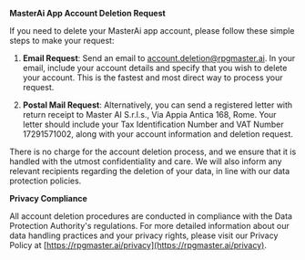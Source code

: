 ﻿**MasterAi App Account Deletion Request**

If you need to delete your MasterAi app account, please follow these simple steps to make your request:

1.  **Email Request**: Send an email to [account.deletion@rpgmaster.ai](mailto:account.deletion@rpgmaster.ai). In your email, include your account details and specify that you wish to delete your account. This is the fastest and most direct way to process your request.
    
2.  **Postal Mail Request**: Alternatively, you can send a registered letter with return receipt to Master AI S.r.l.s., Via Appia Antica 168, Rome. Your letter should include your Tax Identification Number and VAT Number 17291571002, along with your account information and deletion request.
    

There is no charge for the account deletion process, and we ensure that it is handled with the utmost confidentiality and care. We will also inform any relevant recipients regarding the deletion of your data, in line with our data protection policies.

**Privacy Compliance**

All account deletion procedures are conducted in compliance with the Data Protection Authority's regulations. For more detailed information about our data handling practices and your privacy rights, please visit our Privacy Policy at [https://rpgmaster.ai/privacy](https://rpgmaster.ai/privacy).
